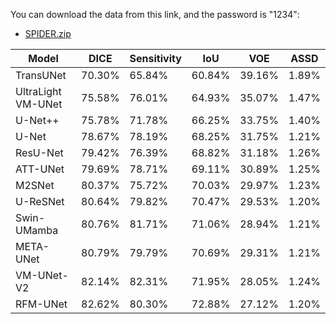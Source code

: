 You can download the data from this link, and the password is "1234":
- [SPIDER.zip](https://pan.baidu.com/s/1yG04Dk6aOEU3fUm3M-0P0Q)

| Model              | DICE   | Sensitivity | IoU    | VOE    | ASSD   |
|--------------------|--------|-------------|--------|--------|--------|
| TransUNet          | 70.30% | 65.84%      | 60.84% | 39.16% | 1.89%  |
| UltraLight VM-UNet | 75.58% | 76.01%      | 64.93% | 35.07% | 1.47%  |
| U-Net++            | 75.78% | 71.78%      | 66.25% | 33.75% | 1.40%  |
| U-Net              | 78.67% | 78.19%      | 68.25% | 31.75% | 1.21%  |
| ResU-Net           | 79.42% | 76.39%      | 68.82% | 31.18% | 1.26%  |
| ATT-UNet           | 79.69% | 78.71%      | 69.11% | 30.89% | 1.25%  |
| M2SNet             | 80.37% | 75.72%      | 70.03% | 29.97% | 1.23%  |
| U-ReSNet           | 80.64% | 79.82%      | 70.47% | 29.53% | 1.20%  |
| Swin-UMamba        | 80.76% | 81.71%      | 71.06% | 28.94% | 1.21%  |
| META-UNet          | 80.79% | 79.79%      | 70.69% | 29.31% | 1.21%  |
| VM-UNet-V2         | 82.14% | 82.31%      | 71.95% | 28.05% | 1.24%  |
| RFM-UNet           | 82.62% | 80.30%      | 72.88% | 27.12% | 1.20%  |



